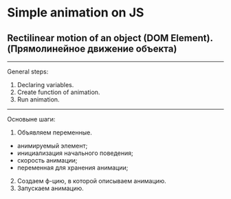 # Simple animation on JS
## Rectilinear motion of an object (DOM Element). (Прямолинейное движение объекта)
---
General steps:

1. Declaring variables.
2. Create function of animation.
3. Run animation.
---
Основыне шаги:

1. Объявляем переменные.
 * анимируемый элемент;
 * инициализация начального поведения;
 * скорость анимации;
 * переменная для хранения анимации;
2. Создаем ф-цию, в которой описываем анимацию.
3. Запускаем анимацию.
